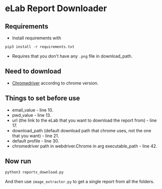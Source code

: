 # eLab Report Downloader

## Requirements 
- Install requirements with 
```python
pip3 install -r requirements.txt
```
- Requires that you don't have any `.png` file in download_path.

## Need to download 
- [Chromedriver](https://chromedriver.chromium.org/downloads) accordng to chrome version. 

## Things to set before use
- email_value - line 10.
- pwd_value - line 13.
- url (the link to the eLab that you want to download the report from) - line 17.
- download_path (default download path that chrome uses, not the one that you want) - line 21.
- default profile - line 30.
- chromedriver path in webdriver.Chrome in arg executable_path - line 42.

## Now run

```python
python3 reports_download.py
```
And then use `image_extractor.py` to get a single report from all the folders.
